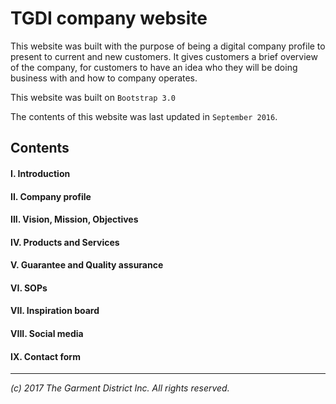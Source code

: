 # TGDI company website

This website was built with the purpose of being a digital company profile to present to current and new customers. It gives customers a brief overview of the company, for customers to have an idea who they will be doing business with and how to company operates. 

This website was built on `Bootstrap 3.0 `

The contents of this website was last updated in `September 2016`.

## Contents

#### I. Introduction
#### II. Company profile
#### III. Vision, Mission, Objectives
#### IV. Products and Services
#### V. Guarantee and Quality assurance
#### VI. SOPs
#### VII. Inspiration board
#### VIII. Social media
#### IX. Contact form

---

*(c) 2017 The Garment District Inc. All rights reserved.*
